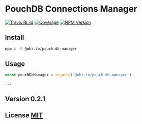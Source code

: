 # PouchDB Connections Manager

[![Travis Build][travis]](https://travis-ci.org/nhz-io/nhz-io-pouch-db-manager)
[![Coverage][coveralls]](https://coveralls.io/github/nhz-io/pouch-db-manager)
[![NPM Version][npm]](https://www.npmjs.com/package/@nhz.io/pouch-db-manager)

## Install

```bash
npm i -S @nhz.io/pouch-db-manager
```

## Usage
```js
const pouchDbManager = require('@nhz.io/pouch-db-manager')

...
```

## Version 0.2.1

## License [MIT](LICENSE)

[travis]: https://img.shields.io/travis/nhz-io/nhz-io-pouch-db-manager.svg?style=flat
[npm]: https://img.shields.io/npm/v/@nhz.io/pouch-db-manager.svg?style=flat
[coveralls]: https://coveralls.io/repos/github/nhz-io/nhz-io-pouch-db-manager/badge.svg?branch=v0.2.1